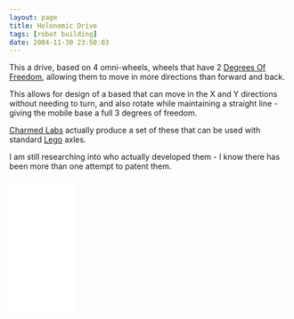 ```yaml
---
layout: page
title: Holonomic Drive
tags: [robot building]
date: 2004-11-30 23:50:03
---
```

This a drive, based on 4 omni-wheels, wheels that have 2 [Degrees Of Freedom](/wiki/degrees_of_freedom.html "A term used for the axes of movement for a robot, or robot limb."), allowing them to move in more directions than forward and back.

This allows for design of a based that can move in the X and Y directions without needing to turn, and also rotate while maintaining a straight line - giving the mobile base a full 3 degrees of freedom.

[Charmed Labs](http://www.charmedlabs.com) actually produce a set of these that can be used with standard [Lego](/wiki/lego.html "The best known construction toy") axles.

I am still researching into who actually developed them - I know there has been more than one attempt to patent them.

<iframe style="width:120px;height:240px;" marginwidth="0" marginheight="0" scrolling="no" frameborder="0" src="//ws-eu.amazon-adsystem.com/widgets/q?ServiceVersion=20070822&OneJS=1&Operation=GetAdHtml&MarketPlace=GB&source=ss&ref=as_ss_li_til&ad_type=product_link&tracking_id=orionrobots-21&language=en_GB&marketplace=amazon&region=GB&placement=B07WZJYVB5&asins=B07WZJYVB5&linkId=0b78d3a77b8caac04dce459006d3ac9d&show_border=true&link_opens_in_new_window=true"></iframe>
